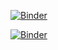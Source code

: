 [![Binder](https://mybinder.org/badge_logo.svg)](https://mybinder.org/v2/gh/bri-sc/physics-demo/HEAD?urlpath=%2Fdoc%2Ftree%2Fphys.ipynb)

[![Binder](https://mybinder.org/badge_logo.svg)](https://mybinder.org/v2/gh/bri-sc/data-demo?tab=readme-ov-file%2FHEAD&urlpath=%2Fdoc%2Ftree%2Fdemo_ans.ipynb
)
